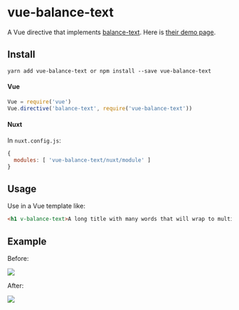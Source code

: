 # vue-balance-text

A Vue directive that implements [balance-text](https://github.com/adobe-webplatform/balance-text).  Here is [their demo page](http://adobe-webplatform.github.io/balance-text/demo/index.html).

## Install

`yarn add vue-balance-text or npm install --save vue-balance-text`

#### Vue

```js
Vue = require('vue')
Vue.directive('balance-text', require('vue-balance-text'))
```

#### Nuxt

In `nuxt.config.js`:

```js
{
  modules: [ 'vue-balance-text/nuxt/module' ]
}
```

## Usage

Use in a Vue template like:

```html
<h1 v-balance-text>A long title with many words that will wrap to multiple lines</h1>
```

## Example

Before:

![](http://yo.bkwld.com/1K2J1r2w0R1x/Image%202018-04-30%20at%204.08.20%20PM.png)

After:

![](http://yo.bkwld.com/293d3B0d2C2z/Image%202018-04-30%20at%204.08.56%20PM.png)
